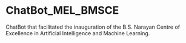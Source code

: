 # ChatBot_MEL_BMSCE
ChatBot that facilitated the inauguration of the B.S. Narayan Centre of Excellence in Artificial Intelligence and Machine Learning.
